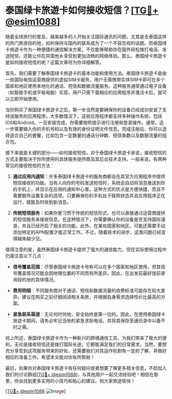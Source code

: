 # 泰国绿卡旅遊卡如何接收短信？[[TG💪+ @esim1088](https://t.me/s/esim1088)]

随着全球旅行的普及，越来越多的人开始关注国际通讯的问题。尤其是去泰国这样的热门旅游目的地，如何保持与国内的联系成为了一个不容忽视的话题。而泰国绿卡旅遊卡作为一种便捷的通信解决方案，不仅能够帮助你在国外轻松拨打电话、发送短信，还能让你在异国他乡享受到更加流畅的网络体验。那么，泰国绿卡旅遊卡是如何接收短信的呢？这篇文章将为你详细解答。

首先，我们需要了解泰国绿卡旅遊卡的基本功能和使用方法。泰国绿卡旅遊卡是由一些国际电信运营商提供的虚拟SIM卡服务，用户无需携带实体SIM卡即可在多个国家和地区使用本地化的通话、短信和数据流量服务。这种服务通常通过电子设备（如智能手机或平板电脑）实现，用户只需下载相应的应用程序并激活卡后，就可以立即开始使用。

当你购买了泰国绿卡旅遊卡之后，第一步当然是要确保你的设备已经成功安装了支持该服务的应用程序。大多数情况下，这些应用程序都支持多种操作系统，包括iOS和Android。一旦安装完成，你需要按照提示进行注册和登录操作。通常，这一步需要输入你的手机号码以及有效的身份证明文件信息。完成注册后，你可以选择适合自己的套餐，比如包含一定数量的通话分钟数、短信条数以及数据流量的组合包。

接下来就是关键的部分——如何接收短信。对于泰国绿卡旅遊卡来说，接收短信的方式主要取决于你所使用的具体服务提供商及其后台技术支持。一般来说，有两种常见的接收短信的方法：

1. **通过应用内通知**：许多泰国绿卡旅遊卡的服务商都会在其官方应用程序中提供短信接收的功能。当有人向你的号码发送短信时，系统会自动将消息推送到你的手机上，并显示在应用的通知中心里。这种方式的优点是方便快捷，而且不需要额外设置复杂的选项。只要确保你的手机处于联网状态并且应用程序正在运行，就能及时收到新消息。

2. **传统短信服务**：如果你更习惯于传统的短信形式，也可以直接通过运营商提供的短信服务来接收信息。在这种情况下，你需要确认你的设备是否支持国际漫游，并且已经开启了相关的功能。此外，在某些国家和地区，可能还需要手动添加特定的APN配置才能正常工作。不过，随着技术的进步，这类问题已经变得越来越少见。

值得注意的是，虽然泰国绿卡旅遊卡提供了强大的通信能力，但在实际使用过程中仍需注意以下几点：

- **信号覆盖范围**：尽管泰国绿卡旅遊卡号称可以在多个国家和地区使用，但其信号覆盖情况可能会因地理位置的不同而有所差异。因此，在出发前最好提前查询目的地的具体情况。
  
- **费用明细**：不同服务商对于通话、短信和数据流量的收费标准可能存在较大差异。建议在购买之前仔细阅读相关条款，并根据自身需求选择性价比最高的方案。

- **紧急联系渠道**：无论何时何地，安全始终是第一位的。因此，在使用泰国绿卡旅遊卡期间，请务必牢记当地的紧急求助电话，并将其保存至通讯录中以备不时之需。

综上所述，泰国绿卡旅遊卡作为一种新兴的跨境通信工具，为我们带来了极大的便利。无论是接收短信还是拨打国际长途，它都能满足我们的日常需求。当然，要想充分享受到这项服务带来的好处，还需要我们对其运作机制有一定的了解，并做好相应的准备工作。希望本文能对你有所帮助！

最后，如果你对泰国绿卡旅遊卡有任何疑问或者想要了解更多相关信息，不妨加入我们的讨论群组[[TG💪+ @esim1088](https://t.me/s/esim1088)]，与其他用户一起交流经验吧！相信在那里，你会找到更多实用的小技巧和贴心的建议。祝大家旅途愉快！

[[TG💪+ @esim1088](https://t.me/s/esim1088) ![Image](https://i.postimg.cc/4NQfJmqS/Snipaste-2025-05-13-00-14-12.png)]